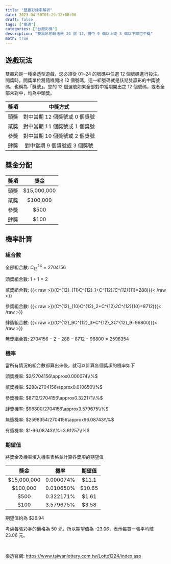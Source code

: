 ```yaml
---
title: "雙贏彩機率解析"
date: 2023-04-30T01:29:12+08:00
draft: false
tags: ["樂透"]
categories: ["台灣彩券"]
description: "雙贏彩的玩法是 24 選 12，猜中 9 個以上或 3 個以下即可中獎"
math: true
---
```

<!--more-->

## 遊戲玩法
雙贏彩是一種樂透型遊戲，您必須從 01~24 的號碼中任選 12 個號碼進行投注。開獎時，開獎單位將隨機開出 12 個號碼，這一組號碼就是該期雙贏彩的中獎號碼，也稱為「獎號」。您的 12 個選號如果全部對中當期開出之 12 個號碼，或者全部未對中，均為中頭獎。

| 獎項 | 中獎方式 |
| :-: | :-: |
| 頭獎 | 對中當期 12 個獎號或 0 個獎號 |
| 貳獎 | 對中當期 11 個獎號或 1 個獎號 |
| 參獎 | 對中當期 10 個獎號或 2 個獎號 |
| 肆獎 | 對中當期 9 個獎號或 3 個獎號 |

## 獎金分配
| 獎項 | 獎金 |
| :--: | :-: | 
| 頭獎 | $15,000,000 |
| 貳獎 | $100,000 |
| 參獎 | $500 |
| 肆獎 | $100 |

## 機率計算
### 組合數
全部組合數: $C^{24}_{12}=2704156$

頭獎組合數: $1+1=2$

貳獎組合數: {{< raw >}}\(C^{12}_{11}C^{12}_1+C^{12}_1C^{12}_{11}=288\){{< /raw >}}

參獎組合數: {{< raw >}}\(C^{12}_{10}C^{12}_2+C^{12}_2C^{12}_{10}=8712\){{< /raw >}}

肆獎組合數: {{< raw >}}\(C^{12}_9C^{12}_3+C^{12}_3C^{12}_9=96800\){{< /raw >}}

無獎組合數: $2704156-2-288-8712-96800=2598354$

### 機率

當所有情況的組合數都算出來後，就可以計算各個獎項的機率如下

頭獎機率: $2/2704156\approx0.000074\\%$

貳獎機率: $288/2704156\approx0.010650\\%$

參獎機率: $8712/2704156\approx0.322171\\%$

肆獎機率: $96800/2704156\approx3.579675\\%$

無獎機率: $2598354/2704156\approx96.08743\\%$

有獎機率: $1-96.08743\\%=3.91257\\%$

### 期望值

將獎金及機率填入機率表格並計算各獎項的期望值

| 獎金 | 機率 | 期望值 |
| :---: | :-: | :-: |
| $15,000,000 | 0.000074% | $11.1 |
| $100,000 | 0.010650% | $10.65 |
| $500 | 0.322171% | $1.61 |
| $100 | 3.579675% | $3.58 |

期望值約為 $26.94

考慮每張彩券的價格為 50 元，所以期望值為 -23.06，表示每買一張平均賠 23.06 元。

<br/>

樂透官網: https://www.taiwanlottery.com.tw/Lotto1224/index.asp